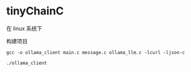 # tinyChainC

在 linux 系统下

构建项目
```
gcc -o ollama_client main.c message.c ollama_llm.c -lcurl -ljson-c
```

```
./ollama_client
```
